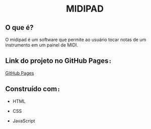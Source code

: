 <h1 align='center'><b>MIDIPAD</b></h1>

## O que é?

O midipad é um software que permite ao usuário tocar notas de um instrumento em um painel de MIDI.

## Link do projeto no GitHub Pages`:`

[GitHub Pages](https://soundpad.github.io)

## Construído com`:`

- HTML

- CSS

- JavaScript
